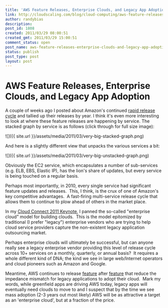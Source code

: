 ```yaml
---
title: 'AWS Feature Releases, Enterprise Clouds, and Legacy App Adoption'
link: http://cloudscaling.com/blog/cloud-computing/aws-feature-releases-enterprise-clouds-and-legacy-app-adoption/
author: randybias
description: 
post_id: 1808
created: 2011/03/29 08:00:51
created_gmt: 2011/03/29 15:00:51
comment_status: open
post_name: aws-feature-releases-enterprise-clouds-and-legacy-app-adoption
status: publish
post_type: post
layout: post
---
```


# AWS Feature Releases, Enterprise Clouds, and Legacy App Adoption

A couple of weeks ago I posted about Amazon's continued [rapid release cycle](/blog/cloud-computing/amazon-web-services-rapid-release-cycle) and tallied up their releases by year. I think it's even more interesting to look at where these feature releases are happening by service. The stacked graph by service is as follows (click through for full size image): 

![]({{ site.url }}/assets/media/2011/03/very-big-stacked-graph.png)

And here is a slightly different view that unpacks the various services a bit: 

![]({{ site.url }}/assets/media/2011/03/very-big-unstacked-graph.png)

Obviously the EC2 service, which encapsulates a number of sub-services (e.g. ELB, EBS, Elastic IP), has the lion's share of updates, but every service is being touched on a regular basis.

Perhaps most importantly, in 2010, every single service had significant feature updates and releases.  This, I think, is the crux of one of Amazon's key competitive advantages.  A fast-firing multi-service release cycle that allows them to continue to plow ahead of others in the market place.

In my [Cloud Connect 2011 Keynote](/blog/cloud-computing/cloud-connect-2011-wrap-up), I panned the so-called "enterprise cloud" model for building clouds.  This is the model epitomized by traditional (I prefer "legacy") enterprise vendors who are trying to help cloud service providers capture the non-existent legacy application outsourcing market.

Perhaps enterprise clouds will ultimately be successful, but can anyone really see a legacy enterprise vendor providing this level of release cycle across 10+ services on a monthly, quarterly, or annual basis?  It requires a whole different kind of DNA; the kind we see in large web/Internet operators and cloud pioneers such as Amazon and Google.

Meantime, AWS continues to release [feature](http://aws.typepad.com/aws/2011/03/new-approach-amazon-ec2-networking.html) after [feature](http://aws.typepad.com/aws/2011/03/amazon-ec2-dedicated-instances.html) that reduce the impedance mismatch for legacy applications to adopt their cloud.  Mark my words, while greenfield apps are driving AWS today, legacy apps will eventually need clouds to move to and I suspect that by the time we see mass adoption (2-3 years out most likely) AWS will be as attractive a target as an 'enterprise cloud', but at a fraction of the price.